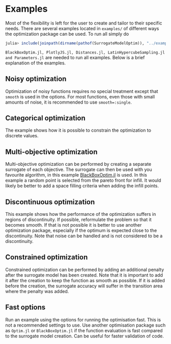 # Examples
Most of the flexibility is left for the user to create and tailor to their specific needs.
There are several examples located in `examples/` of different ways the optimization
package can be used. To run all simply do
```julia
julia> include(joinpath(dirname(pathof(SurrogateModelOptim)), "../examples/test_all.jl"))
```
`BlackBoxOptim.jl, PlotlyJS.jl, Distances.jl, LatinHypercubeSampling.jl and Parameters.jl` are needed to run
all examples. Below is a brief explanation of the examples. 

## Noisy optimization
Optimization of noisy functions requires no special treatment except that `smooth` is used
in the options. For most functions, even those with small amounts of noise, it is
recommended to use `smooth=:single`.

## Categorical optimization
The example shows how it is possible to constrain the optimization to discrete values.

## Multi-objective optimization
Multi-objective optimization can be performed by creating a separate surrogate of each
objective. The surrogate can then be used with you favourite algorithm, in this example
[BlackBoxOptim.jl](https://github.com/robertfeldt/BlackBoxOptim.jl) is used. In this
example a random point is selected from the pareto front for infill. It would likely be
better to add a space filling criteria when adding the infill points.

## Discontinuous optimization
This example shows how the performance of the optimization suffers in regions of
discontinuity. If possible, reformulate the problem so that it becomes smooth. If that is
not possible it is better to use another optimization package, especially if the optimum
is expected close to the discontinuity. Note that noise can be handled and is not
considered to be a discontinuity. 

## Constrained optimization
Constrained optimization can be performed by adding an additional penalty after the
surrogate model has been created. Note that it is important to add it after the creation
to keep the function as smooth as possible. If it is added before the creation, the
surrogate accuracy will suffer in the transition area where the penalty was added.

## Fast options
Run an example using the options for running the optimisation fast. This is not
a recommended settings to use. Use another optimisation package such as `Optim.jl` or
`BlackBoxOptim.jl` if the function evaluation is fast compared to the surrogate model creation.
Can be useful for faster validation of code. 
